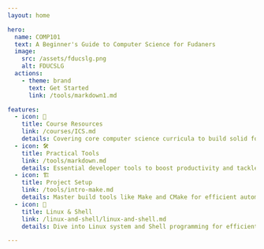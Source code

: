 ```yaml
---
layout: home

hero:
  name: COMP101
  text: A Beginner's Guide to Computer Science for Fudaners
  image:
    src: /assets/fducslg.png
    alt: FDUCSLG
  actions:
    - theme: brand
      text: Get Started
      link: /tools/markdown1.md

features:
  - icon: 📝
    title: Course Resources
    link: /courses/ICS.md
    details: Covering core computer science curricula to build solid foundation and master cutting-edge knowledge.
  - icon: 🛠️
    title: Practical Tools
    link: /tools/markdown.md
    details: Essential developer tools to boost productivity and tackle real-world problems.
  - icon: 🏗️
    title: Project Setup
    link: /tools/intro-make.md
    details: Master build tools like Make and CMake for efficient automated compilation and dependency management.
  - icon: 🐧
    title: Linux & Shell
    link: /linux-and-shell/linux-and-shell.md
    details: Dive into Linux system and Shell programming for efficient system operations and automation.

---
```

<Confetti />
